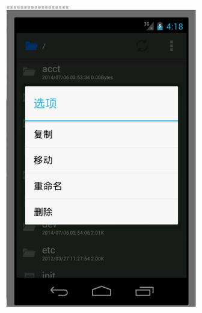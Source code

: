 ==================
![Image](https://github.com/yeyu456/Android/raw/master/SimpleFileExplorer/docs/document_managerment.png)
